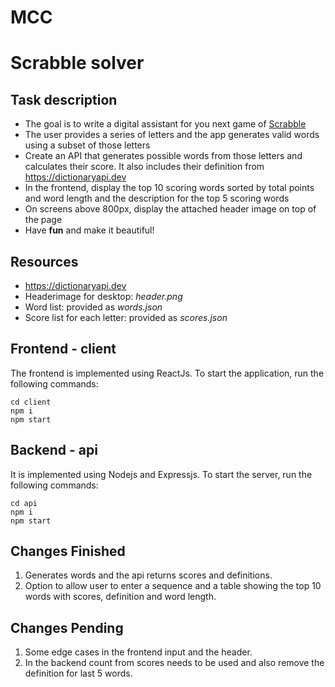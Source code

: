 # MCC

# Scrabble solver

## Task description

- The goal is to write a digital assistant for you next game of [Scrabble](https://en.wikipedia.org/wiki/Scrabble)
- The user provides a series of letters and the app generates valid words using a subset of those letters
- Create an API that generates possible words from those letters and calculates their score. It also includes their definition from https://dictionaryapi.dev
- In the frontend, display the top 10 scoring words sorted by total points and word length and the description for the top 5 scoring words
- On screens above 800px, display the attached header image on top of the page
- Have **fun** and make it beautiful!

## Resources

- https://dictionaryapi.dev
- Headerimage for desktop: _header.png_
- Word list: provided as _words.json_
- Score list for each letter: provided as _scores.json_


## Frontend - client
The frontend is implemented using ReactJs. 
To start the application, run the following commands:
```
cd client
npm i
npm start
```

## Backend - api
It is implemented using Nodejs and Expressjs. 
To start the server, run the following commands:
```
cd api
npm i
npm start
```
## Changes Finished
1. Generates words and the api returns scores and definitions.
2. Option to allow user to enter a sequence and a table showing the top 10 words with scores, definition and word length.

## Changes Pending
1. Some edge cases in the frontend input and the header.
2. In the backend count from scores needs to be used and also remove the definition for last 5 words.
